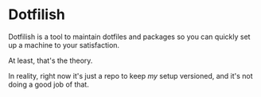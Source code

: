 # Dotfilish

Dotfilish is a tool to maintain dotfiles and packages so you can quickly set
up a machine to your satisfaction.

At least, that's the theory.

In reality, right now it's just a repo to keep *my* setup versioned, and it's
not doing a good job of that.

